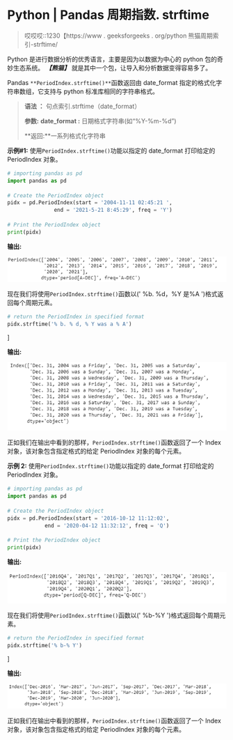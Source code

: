 # Python | Pandas 周期指数. strftime

> 哎哎哎::1230【https://www . geeksforgeeks . org/python 熊猫周期索引-strftime/

Python 是进行数据分析的优秀语言，主要是因为以数据为中心的 python 包的奇妙生态系统。 ***【熊猫】*** 就是其中一个包，让导入和分析数据变得容易多了。

Pandas `**PeriodIndex.strftime()**`函数返回由 date_format 指定的格式化字符串数组，它支持与 python 标准库相同的字符串格式。

> **语法 ：** 句点索引.strftime（date_format）
> 
> **参数:**
> **date_format :** 日期格式字符串(如“%Y-%m-%d”)
> 
> **返回:**一系列格式化字符串

**示例#1:** 使用`PeriodIndex.strftime()`功能以指定的 date_format 打印给定的 PeriodIndex 对象。

```py
# importing pandas as pd
import pandas as pd

# Create the PeriodIndex object
pidx = pd.PeriodIndex(start = '2004-11-11 02:45:21 ',
               end = '2021-5-21 8:45:29', freq = 'Y')

# Print the PeriodIndex object
print(pidx)
```

**输出:**

![](img/f950b3ec0d9770c8ebafbc0339fe9933.png)

现在我们将使用`PeriodIndex.strftime()`函数以(' %b. %d，%Y 是%A ')格式返回每个周期元素。

```py
# return the PeriodIndex in specified format
pidx.strftime('% b. % d, % Y was a % A')
```

]

**输出:**

![](img/f4fd9d45cc7b9032f16dddb861f3450d.png)

正如我们在输出中看到的那样，`PeriodIndex.strftime()`函数返回了一个 Index 对象，该对象包含指定格式的给定 PeriodIndex 对象的每个元素。

**示例 2:** 使用`PeriodIndex.strftime()`功能以指定的 date_format 打印给定的 PeriodIndex 对象。

```py
# importing pandas as pd
import pandas as pd

# Create the PeriodIndex object
pidx = pd.PeriodIndex(start = '2016-10-12 11:12:02', 
            end = '2020-04-12 11:32:12', freq = 'Q')

# Print the PeriodIndex object
print(pidx)
```

**输出:**

![](img/cbd2161777b67d615462fe89b9cf9f23.png)

现在我们将使用`PeriodIndex.strftime()`函数以(' %b-%Y ')格式返回每个周期元素。

```py
# return the PeriodIndex in specified format
pidx.strftime('% b-% Y')
```

]

**输出:**

![](img/aa28440b863b94471ec590c385189ddf.png)

正如我们在输出中看到的那样，`PeriodIndex.strftime()`函数返回了一个 Index 对象，该对象包含指定格式的给定 PeriodIndex 对象的每个元素。